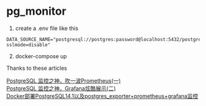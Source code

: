 # pg_monitor

1. create a .env file like this

```dotenv
DATA_SOURCE_NAME="postgresql://postgres:password@localhost:5432/postgres?sslmode=disable"
```

2. docker-compose up


Thanks to these articles

[PostgreSQL 监控之神，吹一波Prometheus(一)](https://www.modb.pro/db/48158) <br/>
[PostgreSQL 监控之神，Grafana炫酷展示(二)](https://www.modb.pro/db/48159) <br/>
[Docker部署PostgreSQL14.1以及postgres_exporter+prometheus+grafana监控](https://www.modb.pro/db/222711)